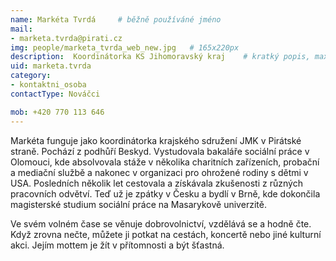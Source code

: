 ```yaml
---
name: Markéta Tvrdá   	# běžně používáné jméno
mail:
- marketa.tvrda@pirati.cz 
img: people/marketa_tvrda_web_new.jpg   # 165x220px
description:  Koordinátorka KS Jihomoravský kraj  	# kratký popis, max 160 znaků
uid: marketa.tvrda
category:                
- kontaktni_osoba
contactType: Nováčci

mob: +420 770 113 646
---
```

Markéta funguje jako koordinátorka krajského sdružení JMK v Pirátské straně. Pochází z podhůří Beskyd. Vystudovala bakaláře sociální práce v Olomouci, kde absolvovala stáže v několika charitních zařízeních, probační a mediační službě a nakonec v organizaci pro ohrožené rodiny s dětmi v USA. Posledních několik let cestovala a získávala zkušenosti z různých pracovních odvětví. Teď už je zpátky v Česku a bydlí v Brně, kde dokončila magisterské studium sociální práce na Masarykově univerzitě.

Ve svém volném čase se věnuje dobrovolnictví, vzdělává se a hodně čte. Když zrovna nečte, můžete ji potkat na cestách, koncertě nebo jiné kulturní akci. Jejím mottem je žít v přítomnosti a být šťastná.

